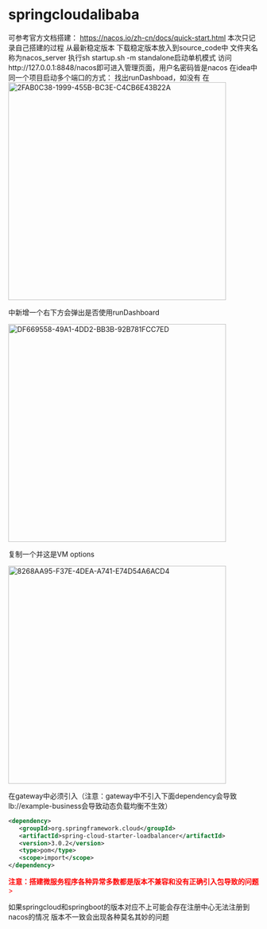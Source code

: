# springcloudalibaba
可参考官方文档搭建： https://nacos.io/zh-cn/docs/quick-start.html
本次只记录自己搭建的过程
从最新稳定版本 下载稳定版本放入到source_code中 文件夹名称为nacos_server
执行sh startup.sh -m standalone启动单机模式
访问http://127.0.0.1:8848/nacos即可进入管理页面，用户名密码皆是nacos
在idea中同一个项目启动多个端口的方式：
找出runDashboad，如没有 在
<img width="438" alt="2FAB0C38-1999-455B-BC3E-C4CB6E43B22A" src="https://user-images.githubusercontent.com/35331347/146879858-280ee5c2-60bd-4517-9dab-9486b074ad3b.png">


中新增一个右下方会弹出是否使用runDashboard

<img width="438" alt="DF669558-49A1-4DD2-BB3B-92B781FCC7ED" src="https://user-images.githubusercontent.com/35331347/146879864-81ef5890-7a1e-4b70-8994-e732eb9ff3d5.png">
   
复制一个并这是VM options

<img width="438" alt="8268AA95-F37E-4DEA-A741-E74D54A6ACD4" src="https://user-images.githubusercontent.com/35331347/146879878-a36d4b6c-17f1-4d99-b636-164836a41690.png">


在gateway中必须引入（注意：gateway中不引入下面dependency会导致lb://example-business会导致动态负载均衡不生效）
```xml
<dependency>
   <groupId>org.springframework.cloud</groupId>
   <artifactId>spring-cloud-starter-loadbalancer</artifactId>
   <version>3.0.2</version>
   <type>pom</type>
   <scope>import</scope>
</dependency>
```

<font color=#FF0000 >**注意：搭建微服务程序各种异常多数都是版本不兼容和没有正确引入包导致的问题**></font>

如果springcloud和springboot的版本对应不上可能会存在注册中心无法注册到nacos的情况
版本不一致会出现各种莫名其妙的问题

